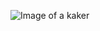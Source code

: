 ![Image of a kaker](https://st2.depositphotos.com/1000393/6507/i/450/depositphotos_65076917-stock-photo-hacker-and-terrorism-fight.jpg)
